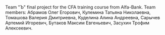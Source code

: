 Team "Ъ" final project for the CFA training course from Alfa-Bank. Team members: 
Абрамов Олег Егорович,
Кулемина Татьяна Николаевна,
Томашова Валерия Дмитриевна,
Куделина Алина Андреевна,
Сарычев Артемий Игоревич,
Бутаков Максим Евгеньевич,
Засухин Трофим Алексеевич.
